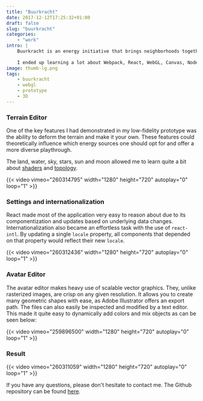 ```yaml
---
title: "Buurkracht"
date: 2017-12-12T17:25:32+01:00
draft: false
slug: "buurkracht"
categories: 
    - "work"
intro: |
    Buurkracht is an energy initiative that brings neighborhoods together in order to save energy. I ended up making a low-fidelity prototype that was supposed to encourage children to learn more about saving energy. The prototype did great, but the teacher did mention it might be too _complex and costly_ to make. This sparked my interest and encouraged me to learn about what turning it into a high-fidelity prototype would entail.
    
    I ended up learning a lot about Webpack, React, WebGL, Canvas, Node and many, many other things. In the end, time, being part of the cost, did prove to be a limiting factor, but I gained a lot of knowledge I did not posses beforehand. 
image: thumb-lg.png
tags:
    - buurkracht
    - webgl
    - prototype
    - 3D
---
```


### Terrain Editor

One of the key features I had demonstrated in my low-fidelity prototype was the ability to deform the terrain and make it your own. These features could theoretically influence which energy sources one should opt for and offer a more diverse playthrough.

The land, water, sky, stars, sun and moon allowed me to learn quite a bit about [shaders](https://en.wikipedia.org/wiki/Shader) and [topology](https://stackoverflow.com/questions/47917067/webgl-triangle-layout-for-deformation).

{{< video vimeo="260314795" width="1280" height="720" autoplay="0" loop="1" >}}

### Settings and internationalization

React made most of the application very easy to reason about due to its componentization and updates based on underlying data changes. Internationalization also became an effortless task with the use of `react-intl`. By updating a single `locale` property, all components that depended on that property would reflect their new `locale`.

{{< video vimeo="260312436" width="1280" height="720" autoplay="0" loop="1" >}}
    
### Avatar Editor

The avatar editor makes heavy use of scalable vector graphics. They, unlike rasterized images, are crisp on any given resolution. It allows you to create many geometric shapes with ease, as Adobe Illustrator offers an export path. The files can also easily be inspected and modified by a text editor. This made it quite easy to dynamically add colors and mix objects as can be seen below:

{{< video vimeo="259896500" width="1280" height="720" autoplay="0" loop="1" >}}

### Result

{{< video vimeo="260311059" width="1280" height="720" autoplay="0" loop="1" >}}

If you have any questions, please don't hesitate to contact me. The Github repository can be found [here](https://github.com/imjasonmiller/webgl_prototype).
